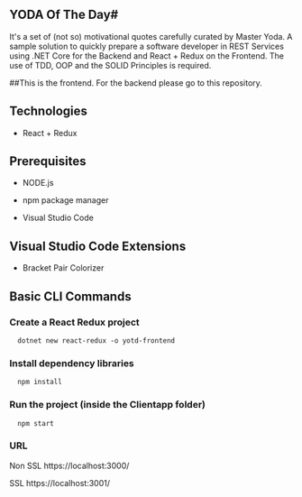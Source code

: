 ## YODA Of The Day#

It's a set of (not so) motivational quotes carefully curated by Master Yoda.
A sample solution to quickly prepare a software developer in REST Services using .NET Core for the Backend and React + Redux on the Frontend. The use of TDD, OOP and the SOLID Principles is required.

##This is the frontend. For the backend please go to this repository.

## Technologies
  
*  React + Redux
  
## Prerequisites

*  NODE.js

*  npm package manager
  
*  Visual Studio Code
  
## Visual Studio Code Extensions

*  Bracket Pair Colorizer

## Basic CLI Commands

### Create a React Redux project
~~~
  dotnet new react-redux -o yotd-frontend
~~~
### Install dependency libraries
~~~
  npm install
~~~
### Run the project (inside the Clientapp folder)
~~~
  npm start
~~~
### URL
Non SSL
https://localhost:3000/

SSL
https://localhost:3001/
